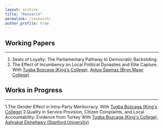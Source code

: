 ```yaml
---
layout: archive
title: "Research"
permalink: /research/
author_profile: true
---
```



## Working Papers
------

1. Seats of Loyalty: The Parliamentary Pathway to Democratic Backsliding.
2. The Effect of Incumbency on Local Political Dynasties and Elite Capture. With [Tugba Bozcaga (King's College)](https://www.tugbabozcaga.com), [Aytug Sasmaz (Bryn Mawr College)](https://aytugsasmaz.com)



## Works in Progress
------

1.The Gender Effect in Intra-Party Meritocracy. With [Tugba Bozcaga (King's College)](https://www.tugbabozcaga.com)
2.Quality in Service Provision, Citizen Complaints, and Local Accountability: Evidence from Turkey With [Tugba Bozcaga (King's College)](https://www.tugbabozcaga.com), [Ashrakat Elshehawy (Stanford University)](https://www.ashrakatelshehawy.com)
